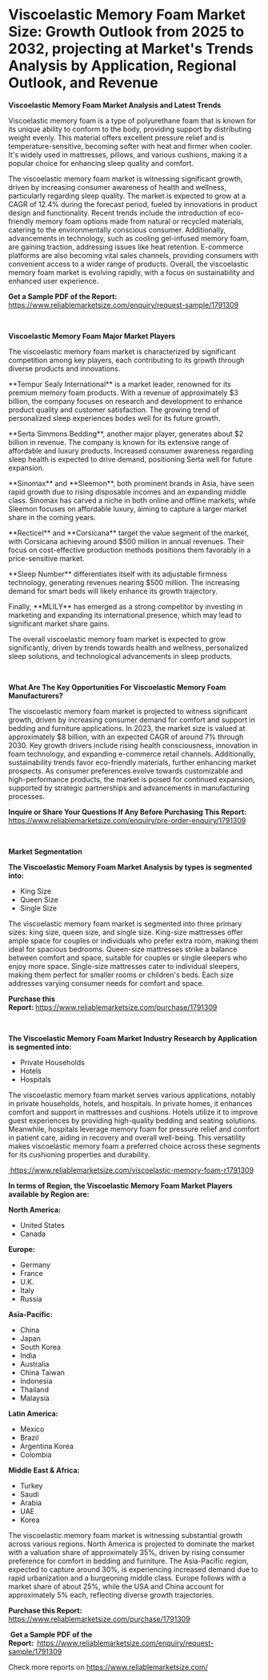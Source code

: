 <p><h1>Viscoelastic Memory Foam Market Size: Growth Outlook from 2025 to 2032, projecting at Market's Trends Analysis by Application, Regional Outlook, and Revenue</h1></p><p><strong>Viscoelastic Memory Foam Market Analysis and Latest Trends</strong></p>
<p><p>Viscoelastic memory foam is a type of polyurethane foam that is known for its unique ability to conform to the body, providing support by distributing weight evenly. This material offers excellent pressure relief and is temperature-sensitive, becoming softer with heat and firmer when cooler. It's widely used in mattresses, pillows, and various cushions, making it a popular choice for enhancing sleep quality and comfort.</p><p>The viscoelastic memory foam market is witnessing significant growth, driven by increasing consumer awareness of health and wellness, particularly regarding sleep quality. The market is expected to grow at a CAGR of 12.4% during the forecast period, fueled by innovations in product design and functionality. Recent trends include the introduction of eco-friendly memory foam options made from natural or recycled materials, catering to the environmentally conscious consumer. Additionally, advancements in technology, such as cooling gel-infused memory foam, are gaining traction, addressing issues like heat retention. E-commerce platforms are also becoming vital sales channels, providing consumers with convenient access to a wider range of products. Overall, the viscoelastic memory foam market is evolving rapidly, with a focus on sustainability and enhanced user experience.</p></p>
<p><strong>Get a Sample PDF of the Report:&nbsp;</strong> <a href="https://www.reliablemarketsize.com/enquiry/request-sample/1791309?utm_campaign=2629&utm_medium=2&utm_source=Github&utm_content=ia&utm_term=02032025&utm_id=viscoelastic-memory-foam">https://www.reliablemarketsize.com/enquiry/request-sample/1791309</a></p>
<p>&nbsp;</p>
<p><strong>Viscoelastic Memory Foam Major Market Players</strong></p>
<p><p>The viscoelastic memory foam market is characterized by significant competition among key players, each contributing to its growth through diverse products and innovations. </p><p>**Tempur Sealy International** is a market leader, renowned for its premium memory foam products. With a revenue of approximately $3 billion, the company focuses on research and development to enhance product quality and customer satisfaction. The growing trend of personalized sleep experiences bodes well for its future growth.</p><p>**Serta Simmons Bedding**, another major player, generates about $2 billion in revenue. The company is known for its extensive range of affordable and luxury products. Increased consumer awareness regarding sleep health is expected to drive demand, positioning Serta well for future expansion.</p><p>**Sinomax** and **Sleemon**, both prominent brands in Asia, have seen rapid growth due to rising disposable incomes and an expanding middle class. Sinomax has carved a niche in both online and offline markets, while Sleemon focuses on affordable luxury, aiming to capture a larger market share in the coming years.</p><p>**Recticel** and **Corsicana** target the value segment of the market, with Corsicana achieving around $500 million in annual revenues. Their focus on cost-effective production methods positions them favorably in a price-sensitive market.</p><p>**Sleep Number** differentiates itself with its adjustable firmness technology, generating revenues nearing $500 million. The increasing demand for smart beds will likely enhance its growth trajectory.</p><p>Finally, **MLILY** has emerged as a strong competitor by investing in marketing and expanding its international presence, which may lead to significant market share gains.</p><p>The overall viscoelastic memory foam market is expected to grow significantly, driven by trends towards health and wellness, personalized sleep solutions, and technological advancements in sleep products.</p></p>
<p>&nbsp;</p>
<p><strong>What Are The Key Opportunities For Viscoelastic Memory Foam Manufacturers?</strong></p>
<p><p>The viscoelastic memory foam market is projected to witness significant growth, driven by increasing consumer demand for comfort and support in bedding and furniture applications. In 2023, the market size is valued at approximately $8 billion, with an expected CAGR of around 7% through 2030. Key growth drivers include rising health consciousness, innovation in foam technology, and expanding e-commerce retail channels. Additionally, sustainability trends favor eco-friendly materials, further enhancing market prospects. As consumer preferences evolve towards customizable and high-performance products, the market is poised for continued expansion, supported by strategic partnerships and advancements in manufacturing processes.</p></p>
<p><strong>Inquire or Share Your Questions If Any Before Purchasing This Report:</strong> <a href="https://www.reliablemarketsize.com/enquiry/pre-order-enquiry/1791309?utm_campaign=2629&utm_medium=2&utm_source=Github&utm_content=ia&utm_term=02032025&utm_id=viscoelastic-memory-foam">https://www.reliablemarketsize.com/enquiry/pre-order-enquiry/1791309</a></p>
<p>&nbsp;</p>
<p><strong>Market Segmentation</strong></p>
<p><strong>The Viscoelastic Memory Foam Market Analysis by types is segmented into:</strong></p>
<p><ul><li>King Size</li><li>Queen Size</li><li>Single Size</li></ul></p>
<p><p>The viscoelastic memory foam market is segmented into three primary sizes: king size, queen size, and single size. King-size mattresses offer ample space for couples or individuals who prefer extra room, making them ideal for spacious bedrooms. Queen-size mattresses strike a balance between comfort and space, suitable for couples or single sleepers who enjoy more space. Single-size mattresses cater to individual sleepers, making them perfect for smaller rooms or children's beds. Each size addresses varying consumer needs for comfort and space.</p></p>
<p><strong>Purchase this Report:&nbsp;</strong><a href="https://www.reliablemarketsize.com/purchase/1791309?utm_campaign=2629&utm_medium=2&utm_source=Github&utm_content=ia&utm_term=02032025&utm_id=viscoelastic-memory-foam">https://www.reliablemarketsize.com/purchase/1791309</a></p>
<p>&nbsp;</p>
<p><strong>The Viscoelastic Memory Foam Market Industry Research by Application is segmented into:</strong></p>
<p><ul><li>Private Households</li><li>Hotels</li><li>Hospitals</li></ul></p>
<p><p>The viscoelastic memory foam market serves various applications, notably in private households, hotels, and hospitals. In private homes, it enhances comfort and support in mattresses and cushions. Hotels utilize it to improve guest experiences by providing high-quality bedding and seating solutions. Meanwhile, hospitals leverage memory foam for pressure relief and comfort in patient care, aiding in recovery and overall well-being. This versatility makes viscoelastic memory foam a preferred choice across these segments for its cushioning properties and durability.</p></p>
<p><a href="https://www.reliablemarketsize.com/viscoelastic-memory-foam-r1791309?utm_campaign=2629&utm_medium=2&utm_source=Github&utm_content=ia&utm_term=02032025&utm_id=viscoelastic-memory-foam">&nbsp;https://www.reliablemarketsize.com/viscoelastic-memory-foam-r1791309</a></p>
<p><strong>In terms of Region, the Viscoelastic Memory Foam Market Players available by Region are:</strong></p>
<p>
    <p> <strong> North America: </strong>
        <ul>
            <li>United States</li>
            <li>Canada</li>
        </ul>
        </p> 
    <p> <strong> Europe: </strong>
        <ul>
            <li>Germany</li>
            <li>France</li>
            <li>U.K.</li>
            <li>Italy</li>
            <li>Russia</li>
        </ul>
        </p> 
    <p> <strong> Asia-Pacific: </strong>
        <ul>
            <li>China</li>
            <li>Japan</li>
            <li>South Korea</li>
            <li>India</li>
            <li>Australia</li>
            <li>China Taiwan</li>
            <li>Indonesia</li>
            <li>Thailand</li>
            <li>Malaysia</li>
        </ul>
        </p> 
    <p> <strong> Latin America: </strong>
        <ul>
            <li>Mexico</li>
            <li>Brazil</li>
            <li>Argentina Korea</li>
            <li>Colombia</li>
        </ul>
        </p> 
    <p> <strong> Middle East & Africa: </strong>
        <ul>
            <li>Turkey</li>
            <li>Saudi</li>
            <li>Arabia</li>
            <li>UAE</li>
            <li>Korea</li>
        </ul>
    </p>
    </p>
<p><p>The viscoelastic memory foam market is witnessing substantial growth across various regions. North America is projected to dominate the market with a valuation share of approximately 35%, driven by rising consumer preference for comfort in bedding and furniture. The Asia-Pacific region, expected to capture around 30%, is experiencing increased demand due to rapid urbanization and a burgeoning middle class. Europe follows with a market share of about 25%, while the USA and China account for approximately 5% each, reflecting diverse growth trajectories.</p></p>
<p><strong>Purchase this Report: </strong><a href="https://www.reliablemarketsize.com/purchase/1791309?utm_campaign=2629&utm_medium=2&utm_source=Github&utm_content=ia&utm_term=02032025&utm_id=viscoelastic-memory-foam">https://www.reliablemarketsize.com/purchase/1791309</a></p>
<p>&nbsp;<strong>Get a Sample PDF of the Report:&nbsp;&nbsp;</strong><a href="https://www.reliablemarketsize.com/enquiry/request-sample/1791309?utm_campaign=2629&utm_medium=2&utm_source=Github&utm_content=ia&utm_term=02032025&utm_id=viscoelastic-memory-foam">https://www.reliablemarketsize.com/enquiry/request-sample/1791309</a></p>
<p><strong></strong></p>
<p>Check more reports on <a href="https://www.reliablemarketsize.com/?utm_campaign=2629&utm_medium=2&utm_source=Github&utm_content=ia&utm_term=02032025&utm_id=viscoelastic-memory-foam">https://www.reliablemarketsize.com/</a></p>